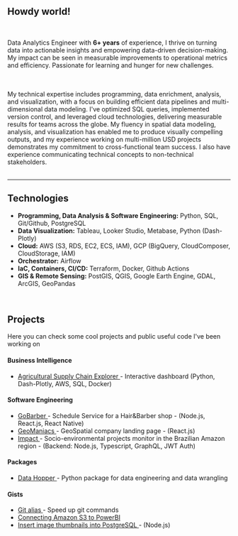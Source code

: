 <div id="header">
  <h2>Howdy world!</h2>
    <br/>

Data Analytics Engineer with <strong>6+ years</strong> of experience, I thrive on turning data into actionable insights and empowering data-driven decision-making. My impact can be seen in measurable improvements to operational metrics and efficiency. Passionate for learning and hunger for new challenges. 

<br>

</div>

<br>

<div id="more">
My technical expertise includes programming, data enrichment, analysis, and visualization, with a focus on building efficient data pipelines and multi-dimensional data modeling. I've optimized SQL queries, implemented version control, and leveraged cloud technologies, delivering measurable results for teams across the globe. My fluency in spatial data modeling, analysis, and visualization has enabled me to produce visually compelling outputs, and my experience working on multi-million USD projects demonstrates my commitment to cross-functional team success. I also have experience communicating technical concepts to non-technical stakeholders. 
</div> 

<br>

___


<div id="tech">
<h2>Technologies</h2>
<ul>
  <li>
    <strong>Programming, Data Analysis & Software Engineering:</strong> Python, SQL, Git/Github, PostgreSQL 
  </li>
  <li>
    <strong>Data Visualization:</strong> Tableau, Looker Studio, Metabase, Python (Dash-Plotly)
  </li>
  <li>
    <strong>Cloud:</strong> AWS (S3, RDS, EC2, ECS, IAM), GCP (BigQuery, CloudComposer, CloudStorage, IAM)
  </li>
  <li>
    <strong>Orchestrator:</strong> Airflow
  </li>
  <li>
    <strong>IaC, Containers, CI/CD:</strong> Terraform, Docker, Github Actions
  </li>
  <li>
    <strong>GIS & Remote Sensing:</strong> PostGIS, QGIS, Google Earth Engine, GDAL, ArcGIS, GeoPandas
  </li>
</ul>
  
<br>


<div id="projects">
<h2>Projects</h2>
  <p align="left"> 
    Here you can check some cool projects and public useful code I've been working on
  
<!---  <h4>Data Engineering</h4>
    <ul>
        <li> 
          <a href="https://github.com/tomasoak/dataeng_zoomcamp" target="_blank"> Cloud ETL Architecture </a> - End-to-end streaming Data Engineering project (GCP, Terraform, Docker, SQL, Prefect, dbt, Spark, Kafka)
        </li>
     </ul>
--->  
  <h4>Business Intelligence</h4>
       <ul>
        <li> 
          <a href="https://github.com/tomasoak/agricultural_supply_chain_explorer" target="_blank"> Agricultural Supply Chain Explorer </a> - Interactive dashboard (Python, Dash-Plotly, AWS, SQL, Docker)
        </li>
      </ul>

 <h4>Software Engineering</h4>
      <ul>
        <li> 
          <a href="https://github.com/tomasoak/gobarber" target="_blank"> GoBarber </a> - Schedule Service for a Hair&Barber shop - (Node.js, React.js, React Native)
        </li>
        <li> <a href="https://geomaniacs-landingpage.netlify.app" target="_blank"> GeoManiacs </a> - GeoSpatial company landing page - (React.js) </li> 
        <li> <a href="http://impacto.imaflora.org/" target="_blank"> Impact </a> -  Socio-environmental projects monitor in the Brazilian Amazon region - (Backend: Node.js, Typescript, GraphQL, JWT Auth) </li> 
      </ul>
      
      
  <h4>Packages</h4>
      <ul>
        <li> <a href="https://data-hopper.netlify.app/" target="_blank"> Data Hopper </a> - Python package for data engineering and data wrangling </li>
      </ul>
    
  <h4>Gists</h4>
      <ul>
        <li> <a href="https://gist.github.com/tomasoak/f53d6e13f82ec1e40b6045876ea73deb" target="_blank"> Git alias </a> - Speed up git commands </li>
        <li> <a href="https://gist.github.com/tomasoak/d2c010d6e479f433dae596e48c33c8cd" target="_blank"> Connecting Amazon S3 to PowerBI </a> </li>
        <li> 
         <a href="https://gist.github.com/tomasoak/1aec09f1ae92dbaee4afbae84d339076" target="_blank"> Insert image thumbnails into PostgreSQL  </a> - (Node.js)
        </li>
      </ul>
  </p>
</div>
